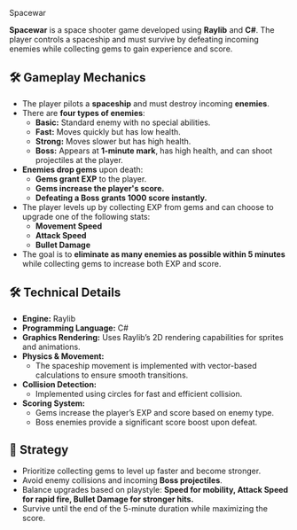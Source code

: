  Spacewar

**Spacewar** is a space shooter game developed using **Raylib** and **C#**. The player controls a spaceship and must survive by defeating incoming enemies while collecting gems to gain experience and score.

## 🛠️ Gameplay Mechanics
- The player pilots a **spaceship** and must destroy incoming **enemies**.
- There are **four types of enemies**:
  - **Basic:** Standard enemy with no special abilities.
  - **Fast:** Moves quickly but has low health.
  - **Strong:** Moves slower but has high health.
  - **Boss:** Appears at **1-minute mark**, has high health, and can shoot projectiles at the player.
- **Enemies drop gems** upon death:
  - **Gems grant EXP** to the player.
  - **Gems increase the player's score.**
  - **Defeating a Boss grants 1000 score instantly.**
- The player levels up by collecting EXP from gems and can choose to upgrade one of the following stats:
  - **Movement Speed**
  - **Attack Speed**
  - **Bullet Damage**
- The goal is to **eliminate as many enemies as possible within 5 minutes** while collecting gems to increase both EXP and score.

## 🛠️ Technical Details
- **Engine:** Raylib
- **Programming Language:** C#
- **Graphics Rendering:** Uses Raylib’s 2D rendering capabilities for sprites and animations.
- **Physics & Movement:** 
  - The spaceship movement is implemented with vector-based calculations to ensure smooth transitions.  
- **Collision Detection:** 
  - Implemented using circles for fast and efficient collision. 
- **Scoring System:** 
  - Gems increase the player’s EXP and score based on enemy type.
  - Boss enemies provide a significant score boost upon defeat.

## 💪 Strategy
- Prioritize collecting gems to level up faster and become stronger.
- Avoid enemy collisions and incoming **Boss projectiles**.
- Balance upgrades based on playstyle: **Speed for mobility, Attack Speed for rapid fire, Bullet Damage for stronger hits.**
- Survive until the end of the 5-minute duration while maximizing the score.



